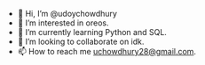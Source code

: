 - 👋 Hi, I’m @udoychowdhury
- 👀 I’m interested in oreos.
- 🌱 I’m currently learning Python and SQL.
- 💞️ I’m looking to collaborate on idk.
- 📫 How to reach me uchowdhury28@gmail.com.

<!---
udoychowdhury/udoychowdhury is a ✨ special ✨ repository because its `README.md` (this file) appears on your GitHub profile.
You can click the Preview link to take a look at your changes.
--->
